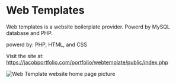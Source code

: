 # Web Templates
Web templates is a website boilerplate provider. Powerd by MySQL database and PHP. <br />

powerd by: PHP, HTML, and CSS <br />

Visit the site at: https://jacobportfolio.com/portfolio/webtemplate/public/index.php

<image src="https://github.com/transformerjnm/Authentication-Site/blob/master/primaryimageofpage.PNG" alt="Web Template website home page picture" />
